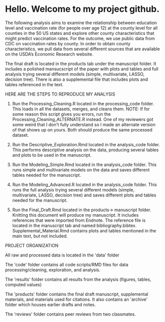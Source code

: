 # Hello. Welcome to my project github. 


The following analysis aims to examine the relationship between education level and vaccination rate (for people over age 12) at the county level for all counties in the 50 US states and explore other county characteristics that might predict vaccination rates. For the outcome, we use public data from CDC on vaccination rates by county. In order to obtain county characteristics, we pull data from several different sources that are available on the USDA’s Economic Research website. 

The final draft is located in the products tab under the manuscript folder. It includes a polished mansucscript of the paper with plots and tables and full analysis trying several different models (simple, multivariate, LASSO, decision tree). There is also a supplemental file that includes plots and tables referenced in the text. 

HERE ARE THE STEPS TO REPRODUCE MY ANALYSIS

1) Run the Processing_Cleaning.R located in the processing_code folder. This loads in all the datasets, merges, and cleans them. NOTE: If for some reason this script gives you errors, run the Processing_Cleaning_ALTERNATE.R instead. One of my reviewers got some weird that I don't fully understand so I made an alternate version of that shows up on yours. Both should produce the same processed dataset.

2) Run the Descriptive_Exploration.Rmd located in the analysis_code folder. This performs descriptive analysis on the data, producing several tables and plots to be used in the manuscript.

3) Run the Modeling_Simple.Rmd located in the analysis_code folder. This runs simple and multivariate models on the data and saves different tables needed for the manuscript.

4) Run the Modeling_Advanced.R located in the analysis_code folder. This runs the full analysis trying several different models (simple, multivariate, LASSO, decision tree) and saves different plots and tables needed for the manuscript.

5) Run the Final_Draft.Rmd located in the products-> manuscript folder. Knitting this document will produce my manuscript. It includes references that were imported from Endnote. The reference file is located in the manuscript tab and named bibliography.bibtex. Supplemental_Material.Rmd contains plots and tables mentioned in the main text, but not included. 



PROJECT ORGANIZATION

All raw and processed data is located in the 'data' folder 

The 'code' folder contains all code scripts/RMD files for data processing/cleaning, exploration, and analysis.

The 'results' folder contains all results from the analysis (figures, tables, computed values)

The 'products' folder contains the final draft manuscript, supplemental materials, and materials used for citations. It also contains an 'archive' folder which houses earlier drafts and notes.

The 'reviews' folder contains peer reviews from two classmates.
